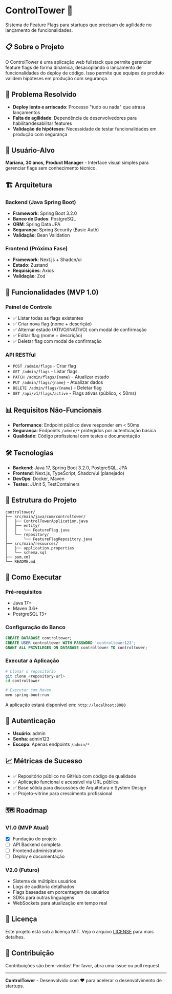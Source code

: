 # ControlTower 🚀

Sistema de Feature Flags para startups que precisam de agilidade no lançamento de funcionalidades.

## 📋 Sobre o Projeto

O ControlTower é uma aplicação web fullstack que permite gerenciar feature flags de forma dinâmica, desacoplando o lançamento de funcionalidades do deploy de código. Isso permite que equipes de produto validem hipóteses em produção com segurança.

## 🎯 Problema Resolvido

- **Deploy lento e arriscado**: Processo "tudo ou nada" que atrasa lançamentos
- **Falta de agilidade**: Dependência de desenvolvedores para habilitar/desabilitar features
- **Validação de hipóteses**: Necessidade de testar funcionalidades em produção com segurança

## 👥 Usuário-Alvo

**Mariana, 30 anos, Product Manager** - Interface visual simples para gerenciar flags sem conhecimento técnico.

## 🏗️ Arquitetura

### Backend (Java Spring Boot)
- **Framework**: Spring Boot 3.2.0
- **Banco de Dados**: PostgreSQL
- **ORM**: Spring Data JPA
- **Segurança**: Spring Security (Basic Auth)
- **Validação**: Bean Validation

### Frontend (Próxima Fase)
- **Framework**: Next.js + Shadcn/ui
- **Estado**: Zustand
- **Requisições**: Axios
- **Validação**: Zod

## 🚀 Funcionalidades (MVP 1.0)

### Painel de Controle
- ✅ Listar todas as flags existentes
- ✅ Criar nova flag (nome + descrição)
- ✅ Alternar estado (ATIVO/INATIVO) com modal de confirmação
- ✅ Editar flag (nome + descrição)
- ✅ Deletar flag com modal de confirmação

### API RESTful
- `POST /admin/flags` - Criar flag
- `GET /admin/flags` - Listar flags
- `PATCH /admin/flags/{name}` - Atualizar estado
- `PUT /admin/flags/{name}` - Atualizar dados
- `DELETE /admin/flags/{name}` - Deletar flag
- `GET /api/v1/flags/active` - Flags ativas (público, < 50ms)

## 📊 Requisitos Não-Funcionais

- **Performance**: Endpoint público deve responder em < 50ms
- **Segurança**: Endpoints `/admin/*` protegidos por autenticação básica
- **Qualidade**: Código profissional com testes e documentação

## 🛠️ Tecnologias

- **Backend**: Java 17, Spring Boot 3.2.0, PostgreSQL, JPA
- **Frontend**: Next.js, TypeScript, Shadcn/ui (planejado)
- **DevOps**: Docker, Maven
- **Testes**: JUnit 5, TestContainers

## 📁 Estrutura do Projeto

```
controltower/
├── src/main/java/com/controltower/
│   ├── ControlTowerApplication.java
│   ├── entity/
│   │   └── FeatureFlag.java
│   └── repository/
│       └── FeatureFlagRepository.java
├── src/main/resources/
│   ├── application.properties
│   └── schema.sql
├── pom.xml
└── README.md
```

## 🚀 Como Executar

### Pré-requisitos
- Java 17+
- Maven 3.6+
- PostgreSQL 13+

### Configuração do Banco
```sql
CREATE DATABASE controltower;
CREATE USER controltower WITH PASSWORD 'controltower123';
GRANT ALL PRIVILEGES ON DATABASE controltower TO controltower;
```

### Executar a Aplicação
```bash
# Clonar o repositório
git clone <repository-url>
cd controltower

# Executar com Maven
mvn spring-boot:run
```

A aplicação estará disponível em: `http://localhost:8080`

## 🔐 Autenticação

- **Usuário**: admin
- **Senha**: admin123
- **Escopo**: Apenas endpoints `/admin/*`

## 📈 Métricas de Sucesso

- ✅ Repositório público no GitHub com código de qualidade
- ✅ Aplicação funcional e acessível via URL pública
- ✅ Base sólida para discussões de Arquitetura e System Design
- ✅ Projeto-vitrine para crescimento profissional

## 🗺️ Roadmap

### V1.0 (MVP Atual)
- [x] Fundação do projeto
- [ ] API Backend completa
- [ ] Frontend administrativo
- [ ] Deploy e documentação

### V2.0 (Futuro)
- Sistema de múltiplos usuários
- Logs de auditoria detalhados
- Flags baseadas em porcentagem de usuários
- SDKs para outras linguagens
- WebSockets para atualização em tempo real

## 📝 Licença

Este projeto está sob a licença MIT. Veja o arquivo [LICENSE](LICENSE) para mais detalhes.

## 🤝 Contribuição

Contribuições são bem-vindas! Por favor, abra uma issue ou pull request.

---

**ControlTower** - Desenvolvido com ❤️ para acelerar o desenvolvimento de startups.
